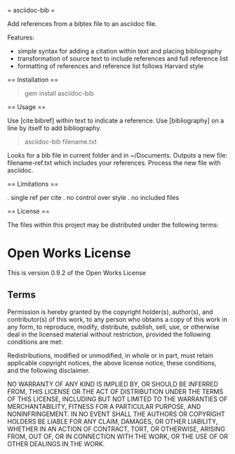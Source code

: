 = asciidoc-bib =

Add references from a bibtex file to an asciidoc file.

Features:

- simple syntax for adding a citation within text and placing bibliography
- transformation of source text to include references and full reference list
- formatting of references and reference list follows Harvard style

== Installation ==

 > gem install asciidoc-bib

== Usage ==

Use [cite:bibref] within text to indicate a reference.
Use [bibliography] on a line by itself to add bibliography.

 > asciidoc-bib filename.txt

Looks for a bib file in current folder and in ~/Documents.
Outputs a new file: filename-ref.txt
which includes your references.  Process the new file with asciidoc.

== Limitations ==

. single ref per cite
. no control over style
. no included files

== License == 

The files within this project may be distributed under the following terms: 

# Open Works License

This is version 0.9.2 of the Open Works License

## Terms

Permission is hereby granted by the copyright holder(s), author(s), and
contributor(s) of this work, to any person who obtains a copy of this work in
any form, to reproduce, modify, distribute, publish, sell, use, or otherwise
deal in the licensed material without restriction, provided the following
conditions are met:

Redistributions, modified or unmodified, in whole or in part, must retain
applicable copyright notices, the above license notice, these conditions, and
the following disclaimer.

NO WARRANTY OF ANY KIND IS IMPLIED BY, OR SHOULD BE INFERRED FROM, THIS LICENSE
OR THE ACT OF DISTRIBUTION UNDER THE TERMS OF THIS LICENSE, INCLUDING BUT NOT
LIMITED TO THE WARRANTIES OF MERCHANTABILITY, FITNESS FOR A PARTICULAR PURPOSE,
AND NONINFRINGEMENT.  IN NO EVENT SHALL THE AUTHORS OR COPYRIGHT HOLDERS BE
LIABLE FOR ANY CLAIM, DAMAGES, OR OTHER LIABILITY, WHETHER IN AN ACTION OF
CONTRACT, TORT, OR OTHERWISE, ARISING FROM, OUT OF, OR IN CONNECTION WITH THE
WORK, OR THE USE OF OR OTHER DEALINGS IN THE WORK.


